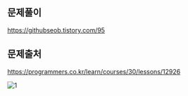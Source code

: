 ## 문제풀이
https://githubseob.tistory.com/95
## 문제출처
https://programmers.co.kr/learn/courses/30/lessons/12926

![1](https://user-images.githubusercontent.com/83795383/133083168-0fa7e943-7eed-42ee-b2ae-76ab9aaa8485.jpg)
